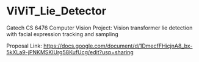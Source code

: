# ViViT_Lie_Detector
Gatech CS 6476 Computer Vision Project: Vision transformer lie detection with facial expression tracking and sampling

Proposal Link: https://docs.google.com/document/d/1DmecfFHicjnA8_bx-5kXLa9-jPNKMSKlUrg58KufUcg/edit?usp=sharing
